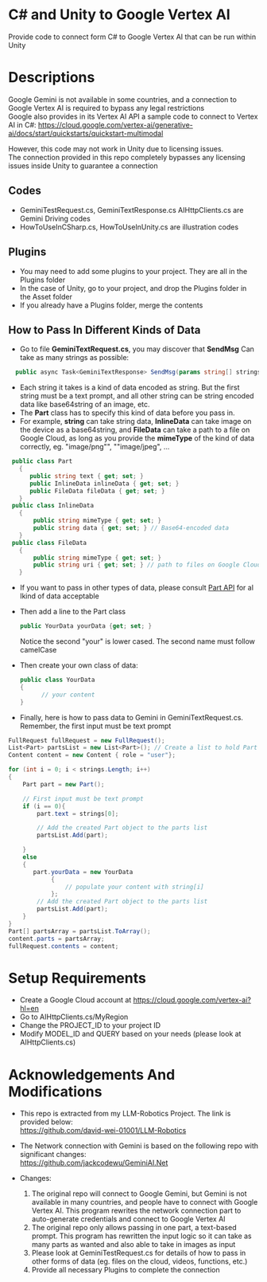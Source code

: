 # C# and Unity to Google Vertex AI
Provide code to connect form C# to Google Vertex AI that can be run within Unity

# Descriptions
Google Gemini is not available in some countries, and a connection to Google Vertex AI is required to bypass any legal restrictions\
Google also provides in its Vertex AI API a sample code to connect to Vertex AI in C#:
https://cloud.google.com/vertex-ai/generative-ai/docs/start/quickstarts/quickstart-multimodal

However, this code may not work in Unity due to licensing issues.\
The connection provided in this repo completely bypasses any licensing issues inside Unity to guarantee a connection

## Codes
- GeminiTestRequest.cs, GeminiTextResponse.cs AIHttpClients.cs are Gemini Driving codes
- HowToUseInCSharp.cs, HowToUseInUnity.cs are illustration codes

## Plugins
- You may need to add some plugins to your project. They are all in the Plugins folder
- In the case of Unity, go to your project, and drop the Plugins folder in the Asset folder
- If you already have a Plugins folder, merge the contents

## How to Pass In Different Kinds of Data

- Go to file **GeminiTextRequest.cs**, you may discover that **SendMsg** Can take as many strings as possible:
```cs
  public async Task<GeminiTextResponse> SendMsg(params string[] strings)
```
- Each string it takes is a kind of data encoded as string. But the first string must be a text prompt, and all other string can be string encoded data like base64string of an image, etc.
- The **Part** class has to specify this kind of data before you pass in.
- For example, **string** can take string data, **InlineData** can take image on the device as a base64string, and **FileData** can take a path to a file on Google Cloud, as long as you provide the **mimeType** of the kind of data correctly, eg. "image/png"", ""image/jpeg", ...
 ```cs
  public class Part
    {
       public string text { get; set; }
       public InlineData inlineData { get; set; }
       public FileData fileData { get; set; }
    }
  public class InlineData
    {
        public string mimeType { get; set; }
        public string data { get; set; } // Base64-encoded data
    }
  public class FileData
    {
        public string mimeType { get; set; }
        public string uri { get; set; } // path to files on Google Cloud
    }
```

- If you want to pass in other types of data, please consult [Part API](https://cloud.google.com/dotnet/docs/reference/Google.Cloud.AIPlatform.V1/latest/Google.Cloud.AIPlatform.V1.Part) for al lkind of data acceptable
- Then add a line to the Part class
  ```cs
  public YourData yourData {get; set; }
  ```
  Notice the second "your" is lower cased. The second name must follow camelCase
  
- Then create your own class of data:
  ```cs
  public class YourData
  {
        // your content
  }
  ```
- Finally, here is how to pass data to Gemini in GeminiTextRequest.cs. Remember, the first input must be text prompt
```cs
FullRequest fullRequest = new FullRequest();
List<Part> partsList = new List<Part>(); // Create a list to hold Part objects
Content content = new Content { role = "user"};

for (int i = 0; i < strings.Length; i++)
{
    Part part = new Part();

    // First input must be text prompt
    if (i == 0){
        part.text = strings[0];

        // Add the created Part object to the parts list
        partsList.Add(part);

    }
    else 
    {
       part.yourData = new YourData
            {
                // populate your content with string[i]
            };
        // Add the created Part object to the parts list
        partsList.Add(part);
    }
}
Part[] partsArray = partsList.ToArray();
content.parts = partsArray;
fullRequest.contents = content;
```

# Setup Requirements
- Create a Google Cloud account at https://cloud.google.com/vertex-ai?hl=en 
- Go to AIHttpClients.cs/MyRegion
- Change the PROJECT_ID to your project ID
- Modify MODEL_ID and QUERY based on your needs (please look at AIHttpClients.cs)

# Acknowledgements And Modifications
- This repo is extracted from my LLM-Robotics Project. The link is provided below:\
      https://github.com/david-wei-01001/LLM-Robotics
- The Network connection with Gemini is based on the following repo with significant changes:\
    https://github.com/jackcodewu/GeminiAI.Net

- Changes:
    1. The original repo will connect to Google Gemini, but Gemini is not available in many countries, and people have to connect with Google Vertex AI. This program rewrites the network connection part to auto-generate credentials and connect to Google Vertex AI
    2. The original repo only allows passing in one part, a text-based prompt. This program has rewritten the input logic so it can take as many parts as wanted and also able to take in images as input
    3. Please look at GeminiTestRequest.cs for details of how to pass in other forms of data (eg. files on the cloud, videos, functions, etc.)
    4. Provide all necessary Plugins to complete the connection
